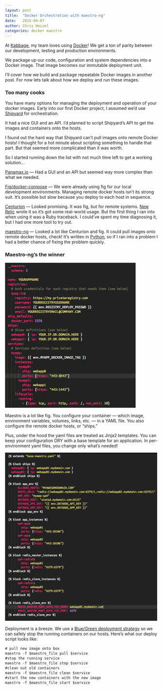 ```yaml
---
layout: post
title:  "Docker Orchestration with maestro-ng"
date:   2015-04-07
author: Chris Heisel
categories: docker maestro
---
```

At [Kabbage](https://www.kabbage.com/), my team loves using [Docker](https://www.docker.com/)! We get a ton of parity between our development, testing and production environments.

We package up our code, configuration and system dependencies into a Docker image. That image becomes our immutable deployment unit.

I’ll cover how we build and package repeatable Docker images in another post. For now lets talk about how we deploy and run these images.

### Too many cooks

You have many options for managing the deployment and operation of your docker images. Early into our first Docker project, I assumed we’d use [Shipyard](http://shipyard-project.com/) for orchestration.

It had a nice GUI and an API. I’d planned to script Shipyard’s API to get the images and containers onto the hosts.

I found out the hard way that Shipyard can’t pull images onto remote Docker hosts! I thought for a hot minute about scripting something to handle that part. But that seemed more complicated than it was worth.

So I started running down the list with not much time left to get a working solution…

[Panamax.io](http://panamax.io/) — Had a GUI and an API but seemed way more complex than what we needed.

[Fig/docker-compose](https://docs.docker.com/compose/) — We were already using fig for our local development environments. Managing remote docker hosts isn’t its strong suit. It’s possible but slow because you deploy to each host in sequence.

[Centurion](https://github.com/newrelic/centurion) — Looked promising. It was fig, but for remote systems. [New Relic](https://newrelic.com/) wrote it so it’s got some real-world usage. But the first thing I ran into when using it was a Ruby traceback. I could’ve spent my time diagnosing it, but I had one more tool to try out.

[maestro-ng](https://github.com/signalfx/maestro-ng) — Looked a lot like Centurion and fig. It could pull images onto remote docker hosts, check! It’s written in [Python](https://www.python.org/), so if I ran into a problem I had a better chance of fixing the problem quickly.

### Maestro-ng’s the winner

![Maestro Code Sample](/images/2015-04-07-maestro/code1.png "Maestro Code Sample")

Maestro is a lot like fig. You configure your container — which image, environment variables, volumes, links, etc. — in a YAML file. You also configure the remote docker hosts, or “ships.”

Plus, under the hood the yaml files are treated as Jinja2 templates. You can keep your configuration DRY with a base template for an application. In per-environment yaml files, you change only what’s needed!

![Maestro Config Sample](/images/2015-04-07-maestro/code2.png "Maestro Config Sample")

Deployment is a breeze. We use a [Blue/Green deployment strategy](http://martinfowler.com/bliki/BlueGreenDeployment.html) so we can safely stop the running containers on our hosts. Here’s what our deploy script looks like:

```shell
# pull new image onto box
maestro -f $maestro_file pull $service
#stop the running service
maestro -f $maestro_file stop $service
#clean out old containers
maestro -f $maestro_file clean $service
#start the new containers with the new image
maestro -f $maestro_file start $service
```
